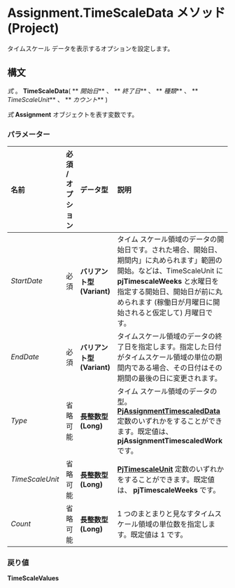 
# Assignment.TimeScaleData メソッド (Project)

タイムスケール データを表示するオプションを設定します。


## 構文

 _式_ 。 **TimeScaleData**( ** _開始日_** 、 ** _終了日_** 、 ** _種類_** 、 ** _TimeScaleUnit_** 、 ** _カウント_** )

 _式_ **Assignment** オブジェクトを表す変数です。


### パラメーター



|**名前**|**必須 / オプション**|**データ型**|**説明**|
|:-----|:-----|:-----|:-----|
| _StartDate_|必須|**バリアント型 (Variant)**|タイム スケール領域のデータの開始日です。された場合、開始日、期間内」に丸められます」範囲の開始。などは、TimeScaleUnit に **pjTimescaleWeeks** と水曜日を指定する開始日、開始日が前に丸められます (稼働日が月曜日に開始されると仮定して) 月曜日です。|
| _EndDate_|必須|**バリアント型 (Variant)**|タイムスケール領域のデータの終了日を指定します。指定した日付がタイムスケール領域の単位の期間内である場合、その日付はその期間の最後の日に変更されます。|
| _Type_|省略可能|**長整数型 (Long)**|タイム スケール領域のデータの型。 **[PjAssignmentTimescaledData](c753d5a9-4279-2cad-1206-2839a44d0182.md)** 定数のいずれかをすることができます。既定値は、 **pjAssignmentTimescaledWork** です。|
| _TimeScaleUnit_|省略可能|**長整数型 (Long)**|**[PjTimescaleUnit](17323cf1-2889-b641-1011-26f115eb0d2b.md)** 定数のいずれかをすることができます。既定値は、 **pjTimescaleWeeks** です。|
| _Count_|省略可能|**長整数型 (Long)**|1 つのまとまりと見なすタイムスケール領域の単位数を指定します。既定値は 1 です。|

### 戻り値

 **TimeScaleValues**

